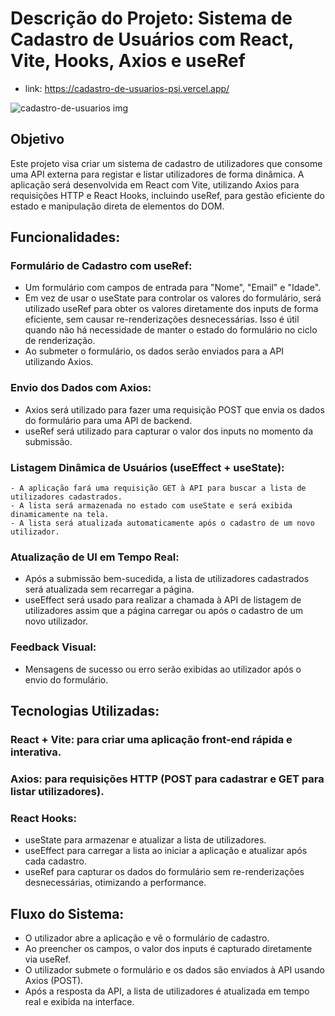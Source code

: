 # Descrição do Projeto: Sistema de Cadastro de Usuários com React, Vite, Hooks, Axios e useRef

  - link: https://cadastro-de-usuarios-psi.vercel.app/

![cadastro-de-usuarios img](https://github.com/user-attachments/assets/d45837ad-3fe4-424b-8434-818f4ce52211)

## Objetivo
Este projeto visa criar um sistema de cadastro de utilizadores que consome uma API externa para registar e listar utilizadores de forma dinâmica. A aplicação será desenvolvida em React com Vite, utilizando Axios para requisições HTTP e React Hooks, incluindo useRef, para gestão eficiente do estado e manipulação direta de elementos do DOM.

## Funcionalidades:
### Formulário de Cadastro com useRef:

  - Um formulário com campos de entrada para "Nome", "Email" e "Idade".
  - Em vez de usar o useState para controlar os valores do formulário, será utilizado useRef para obter os valores diretamente dos inputs de forma eficiente, sem causar re-renderizações desnecessárias. Isso é útil quando não há necessidade de manter o estado do formulário no ciclo de renderização.
  - Ao submeter o formulário, os dados serão enviados para a API utilizando Axios.

### Envio dos Dados com Axios:

  - Axios será utilizado para fazer uma requisição POST que envia os dados do formulário para uma API de backend.
  - useRef será utilizado para capturar o valor dos inputs no momento da submissão.

### Listagem Dinâmica de Usuários (useEffect + useState):

    - A aplicação fará uma requisição GET à API para buscar a lista de utilizadores cadastrados.
    - A lista será armazenada no estado com useState e será exibida dinamicamente na tela.
    - A lista será atualizada automaticamente após o cadastro de um novo utilizador.

### Atualização de UI em Tempo Real:

  - Após a submissão bem-sucedida, a lista de utilizadores cadastrados será atualizada sem recarregar a página.
  - useEffect será usado para realizar a chamada à API de listagem de utilizadores assim que a página carregar ou após o cadastro de um novo utilizador.

### Feedback Visual:

  - Mensagens de sucesso ou erro serão exibidas ao utilizador após o envio do formulário.

## Tecnologias Utilizadas:

### React + Vite: para criar uma aplicação front-end rápida e interativa.
### Axios: para requisições HTTP (POST para cadastrar e GET para listar utilizadores).

### React Hooks:

  - useState para armazenar e atualizar a lista de utilizadores.
  - useEffect para carregar a lista ao iniciar a aplicação e atualizar após cada cadastro.
  - useRef para capturar os dados do formulário sem re-renderizações desnecessárias, otimizando a performance.
    
## Fluxo do Sistema:

  - O utilizador abre a aplicação e vê o formulário de cadastro.
  - Ao preencher os campos, o valor dos inputs é capturado diretamente via useRef.
  - O utilizador submete o formulário e os dados são enviados à API usando Axios (POST).
  - Após a resposta da API, a lista de utilizadores é atualizada em tempo real e exibida na interface.
    
 

